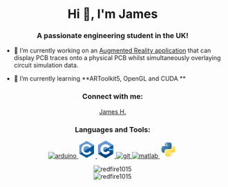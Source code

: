 <h1 align="center">Hi 👋, I'm James</h1>
<h3 align="center">A passionate engineering student in the UK!</h3>

- 🔭 I’m currently working on an [Augmented Reality application](https://github.com/redfire1015/Artoolkit5MultiPCB) that can display PCB traces onto a physical PCB whilst simultaneously overlaying circuit simulation data.

- 🌱 I’m currently learning **ARToolkit5, OpenGL and CUDA **

<h3 align="center">Connect with me:</h3>
<div align="center" class="badge-base LI-profile-badge" data-locale="en_US" data-size="large" data-theme="dark" data-type="HORIZONTAL" data-vanity="jrhol" data-version="v1"><a class="badge-base__link LI-simple-link" href="https://uk.linkedin.com/in/jrhol?trk=profile-badge">James H.</a></div>


<h3 align="center">Languages and Tools:</h3>
<p align="center"> <a href="https://www.arduino.cc/" target="_blank" rel="noreferrer"> <img src="https://cdn.worldvectorlogo.com/logos/arduino-1.svg" alt="arduino" width="40" height="40"/> </a> <a href="https://www.cprogramming.com/" target="_blank" rel="noreferrer"> <img src="https://raw.githubusercontent.com/devicons/devicon/master/icons/c/c-original.svg" alt="c" width="40" height="40"/> </a> <a href="https://www.w3schools.com/cpp/" target="_blank" rel="noreferrer"> <img src="https://raw.githubusercontent.com/devicons/devicon/master/icons/cplusplus/cplusplus-original.svg" alt="cplusplus" width="40" height="40"/> </a> <a href="https://git-scm.com/" target="_blank" rel="noreferrer"> <img src="https://www.vectorlogo.zone/logos/git-scm/git-scm-icon.svg" alt="git" width="40" height="40"/> </a> <a href="https://www.mathworks.com/" target="_blank" rel="noreferrer"> <img src="https://upload.wikimedia.org/wikipedia/commons/2/21/Matlab_Logo.png" alt="matlab" width="40" height="40"/> </a> <a href="https://www.python.org" target="_blank" rel="noreferrer"> <img src="https://raw.githubusercontent.com/devicons/devicon/master/icons/python/python-original.svg" alt="python" width="40" height="40"/> </a> </p>

<div align="center">

  <!-- Top Languages Card -->
  <img src="https://github-readme-stats.vercel.app/api/top-langs?username=redfire1015&show_icons=true&locale=en&layout=compact&theme=dark" alt="redfire1015" />

  </div>

<div align="center">
  <!-- GitHub Stats Card -->
  <img src="https://github-readme-stats.vercel.app/api?username=redfire1015&show_icons=true&locale=en&theme=dark" alt="redfire1015" />

</div>
